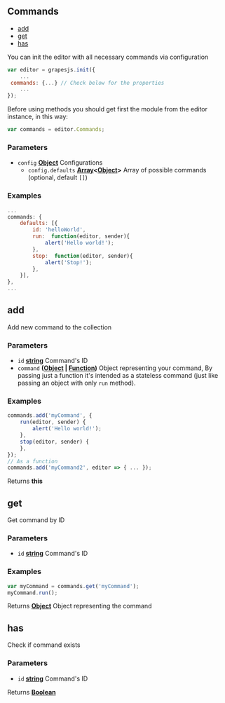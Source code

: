 <!-- Generated by documentation.js. Update this documentation by updating the source code. -->

## Commands

-   [add][1]
-   [get][2]
-   [has][3]

You can init the editor with all necessary commands via configuration

```js
var editor = grapesjs.init({
	...
 commands: {...} // Check below for the properties
	...
});
```

Before using methods you should get first the module from the editor instance, in this way:

```js
var commands = editor.Commands;
```

### Parameters

-   `config` **[Object][4]** Configurations
    -   `config.defaults` **[Array][5]&lt;[Object][4]>** Array of possible commands (optional, default `[]`)

### Examples

```javascript
...
commands: {
	defaults: [{
		id: 'helloWorld',
		run:  function(editor, sender){
			alert('Hello world!');
		},
		stop:  function(editor, sender){
			alert('Stop!');
		},
	}],
},
...
```

## add

Add new command to the collection

### Parameters

-   `id` **[string][6]** Command's ID
-   `command` **([Object][4] \| [Function][7])** Object representing your command,
     By passing just a function it's intended as a stateless command
     (just like passing an object with only `run` method).

### Examples

```javascript
commands.add('myCommand', {
	run(editor, sender) {
		alert('Hello world!');
	},
	stop(editor, sender) {
	},
});
// As a function
commands.add('myCommand2', editor => { ... });
```

Returns **this** 

## get

Get command by ID

### Parameters

-   `id` **[string][6]** Command's ID

### Examples

```javascript
var myCommand = commands.get('myCommand');
myCommand.run();
```

Returns **[Object][4]** Object representing the command

## has

Check if command exists

### Parameters

-   `id` **[string][6]** Command's ID

Returns **[Boolean][8]** 

[1]: #add

[2]: #get

[3]: #has

[4]: https://developer.mozilla.org/docs/Web/JavaScript/Reference/Global_Objects/Object

[5]: https://developer.mozilla.org/docs/Web/JavaScript/Reference/Global_Objects/Array

[6]: https://developer.mozilla.org/docs/Web/JavaScript/Reference/Global_Objects/String

[7]: https://developer.mozilla.org/docs/Web/JavaScript/Reference/Statements/function

[8]: https://developer.mozilla.org/docs/Web/JavaScript/Reference/Global_Objects/Boolean
